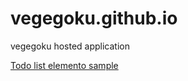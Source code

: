 # vegegoku.github.io
vegegoku hosted application

[Todo list elemento sample](https://vegegoku.github.io/todolist/elemento/index.html)
